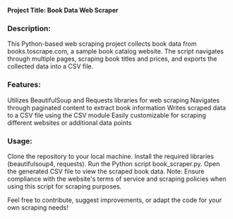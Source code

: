 <b>Project Title: Book Data Web Scraper</b>

<h3>Description:</h3>
This Python-based web scraping project collects book data from books.toscrape.com, a sample book catalog website. The script navigates through multiple pages, scraping book titles and prices, and exports the collected data into a CSV file.

<h3>Features:</h3>

Utilizes BeautifulSoup and Requests libraries for web scraping
Navigates through paginated content to extract book information
Writes scraped data to a CSV file using the CSV module
Easily customizable for scraping different websites or additional data points

<h3>Usage:</h3>

Clone the repository to your local machine.
Install the required libraries (beautifulsoup4, requests).
Run the Python script book_scraper.py.
Open the generated CSV file to view the scraped book data.
Note: Ensure compliance with the website's terms of service and scraping policies when using this script for scraping purposes.

Feel free to contribute, suggest improvements, or adapt the code for your own scraping needs!

